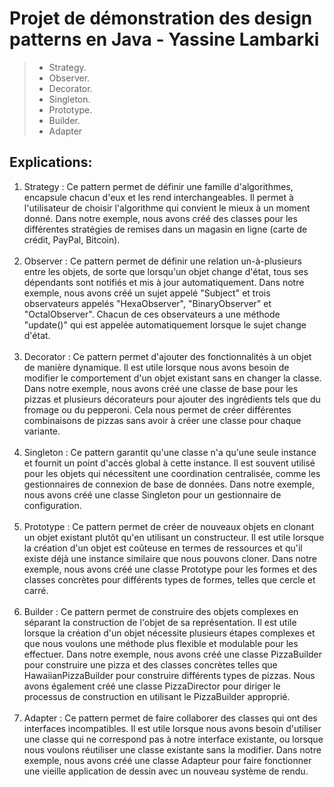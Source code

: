 # Projet de démonstration des design patterns en Java - Yassine Lambarki

> - Strategy.
> - Observer.
> - Decorator.
> - Singleton.
> - Prototype.
> - Builder.
> - Adapter


## Explications: 

1. Strategy : Ce pattern permet de définir une famille d'algorithmes, encapsule chacun d'eux et les rend interchangeables. Il permet à l'utilisateur de choisir l'algorithme qui convient le mieux à un moment donné. Dans notre exemple, nous avons créé des classes pour les différentes stratégies de remises dans un magasin en ligne (carte de crédit, PayPal, Bitcoin).
<br><br>
2. Observer : Ce pattern permet de définir une relation un-à-plusieurs entre les objets, de sorte que lorsqu'un objet change d'état, tous ses dépendants sont notifiés et mis à jour automatiquement. Dans notre exemple, nous avons créé un sujet appelé "Subject" et trois observateurs appelés "HexaObserver", "BinaryObserver" et "OctalObserver". Chacun de ces observateurs a une méthode "update()" qui est appelée automatiquement lorsque le sujet change d'état.
<br><br>
3. Decorator : Ce pattern permet d'ajouter des fonctionnalités à un objet de manière dynamique. Il est utile lorsque nous avons besoin de modifier le comportement d'un objet existant sans en changer la classe. Dans notre exemple, nous avons créé une classe de base pour les pizzas et plusieurs décorateurs pour ajouter des ingrédients tels que du fromage ou du pepperoni. Cela nous permet de créer différentes combinaisons de pizzas sans avoir à créer une classe pour chaque variante.
<br><br>
4. Singleton : Ce pattern garantit qu'une classe n'a qu'une seule instance et fournit un point d'accès global à cette instance. Il est souvent utilisé pour les objets qui nécessitent une coordination centralisée, comme les gestionnaires de connexion de base de données. Dans notre exemple, nous avons créé une classe Singleton pour un gestionnaire de configuration.
<br><br>
5. Prototype : Ce pattern permet de créer de nouveaux objets en clonant un objet existant plutôt qu'en utilisant un constructeur. Il est utile lorsque la création d'un objet est coûteuse en termes de ressources et qu'il existe déjà une instance similaire que nous pouvons cloner. Dans notre exemple, nous avons créé une classe Prototype pour les formes et des classes concrètes pour différents types de formes, telles que cercle et carré.
<br><br>
6. Builder : Ce pattern permet de construire des objets complexes en séparant la construction de l'objet de sa représentation. Il est utile lorsque la création d'un objet nécessite plusieurs étapes complexes et que nous voulons une méthode plus flexible et modulable pour les effectuer. Dans notre exemple, nous avons créé une classe PizzaBuilder pour construire une pizza et des classes concrètes telles que HawaiianPizzaBuilder pour construire différents types de pizzas. Nous avons également créé une classe PizzaDirector pour diriger le processus de construction en utilisant le PizzaBuilder approprié.
<br><br>
7. Adapter : Ce pattern permet de faire collaborer des classes qui ont des interfaces incompatibles. Il est utile lorsque nous avons besoin d'utiliser une classe qui ne correspond pas à notre interface existante, ou lorsque nous voulons réutiliser une classe existante sans la modifier. Dans notre exemple, nous avons créé une classe Adapteur pour faire fonctionner une vieille application de dessin avec un nouveau système de rendu.